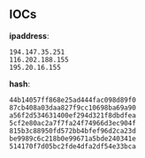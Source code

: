 
## IOCs

__ipaddress__:

```text
194.147.35.251
116.202.188.155
195.20.16.155
```
__hash__:

```text
44b14057ff868e25ad444fac098d89f0
87cb408a03daa827f9cc10698ba69a90
a56f2d534631400ef294d321f8dbdfea
5cf2e80ac2a7f7fa24f74966d3ec904f
815b3c88950fd572bb4bfef96d2ca23d
be9989c6c218b0e99671a5bde240341e
514170f7d05bc2fde4dfa2df54e33bca
```